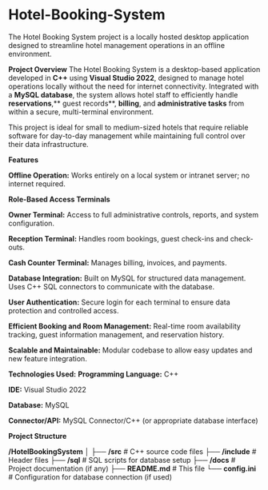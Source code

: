 # Hotel-Booking-System
The Hotel Booking System project is a locally hosted desktop application designed to streamline hotel management operations in an offline environment.

**Project Overview**
The Hotel Booking System is a desktop-based application developed in <b>C++</b> using **Visual Studio 2022**, designed to manage hotel operations locally without the need for internet connectivity. Integrated with a **MySQL database**, the system allows hotel staff to efficiently handle **reservations**,** guest records**, **billing**, and **administrative tasks** from within a secure, multi-terminal environment.

This project is ideal for small to medium-sized hotels that require reliable software for day-to-day management while maintaining full control over their data infrastructure.

**Features**

**Offline Operation:** Works entirely on a local system or intranet server; no internet required.

**Role-Based Access Terminals**

**Owner Terminal:** Access to full administrative controls, reports, and system configuration.

**Reception Terminal:** Handles room bookings, guest check-ins and check-outs.

**Cash Counter Terminal:** Manages billing, invoices, and payments.

**Database Integration:** Built on MySQL for structured data management. Uses C++ SQL connectors to communicate with the database.

**User Authentication:** Secure login for each terminal to ensure data protection and controlled access.

**Efficient Booking and Room Management:** Real-time room availability tracking, guest information management, and reservation history.

**Scalable and Maintainable:** Modular codebase to allow easy updates and new feature integration.

**Technologies Used:**
**Programming Language:** C++

**IDE:** Visual Studio 2022

**Database:** MySQL

**Connector/API:** MySQL Connector/C++ (or appropriate database interface)

**Project Structure**

**/HotelBookingSystem**
│
├── **/src**               # C++ source code files
├── **/include**          # Header files
├── **/sql**               # SQL scripts for database setup
├── **/docs**             # Project documentation (if any)
├── **README.md**          # This file
└── **config.ini**         # Configuration for database connection (if used)

